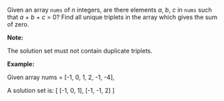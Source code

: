 
Given an array  `nums`  of  _n_  integers, are there elements  _a_,  _b_,  _c_  in  `nums`  such that  _a_  +  _b_  +  _c_  = 0? Find all unique triplets in the array which gives the sum of zero.

**Note:**

The solution set must not contain duplicate triplets.

**Example:**

Given array nums = [-1, 0, 1, 2, -1, -4],

A solution set is:
[
  [-1, 0, 1],
  [-1, -1, 2]
]
